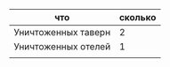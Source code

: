 
| что                 | сколько |
| ------------------- | ------- |
| Уничтоженных таверн | 2       |
| Уничтоженных отелей | 1       |
|                     |         |
